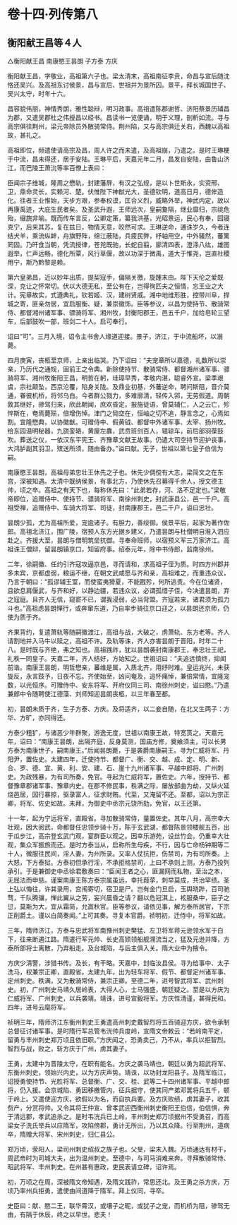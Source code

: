 # 卷十四·列传第八

## 衡阳献王昌等４人

△衡阳献王昌 南康愍王昙朗 子方泰 方庆

衡阳献王昌，字敬业，高祖第六子也。梁太清末，高祖南征李贲，命昌与宣后随沈恪还吴兴。及高祖东讨侯景，昌与宣后、世祖并为景所囚。景平，拜长城国世子、吴兴太守，时年十六。

昌容貌伟丽，神情秀朗，雅性聪辩，明习政事。高祖遣陈郡谢哲、济阳蔡景历辅昌为郡，又遣吴郡杜之伟授昌以经书。昌读书一览便诵，明于义理，剖析如流。寻与高宗俱往荆州，梁元帝除员外散骑常侍。荆州陷，又与高宗俱迁关右，西魏以高祖故，甚礼之。

高祖即位，频遣使请高宗及昌，周人许之而未遣，及高祖崩，乃遣之。是时王琳梗于中流，昌未得还，居于安陆。王琳平后，天嘉元年二月，昌发自安陆，由鲁山济江，而巴陵王萧沇等率百僚上表曰：

臣闻宗子维城，隆周之懋轨，封建藩屏，有汉之弘规，是以卜世斯永，实资邢、卫，鼎命灵长，实赖河、楚。伏惟陛下神猷光大，圣德钦明，道高日月，德侔造化。往者王业惟始，天步方艰，参奉权谟，匡合义烈，威略外举，神武内定，故以再康禹迹，大庇生民者矣。及圣武升遐，王师远次，皇嗣敻隔，继业靡归，宗祧危殆，缀旒非喻。既而传车言反，公卿定策，纂我洪基，光昭景运，民心有奉，园寝克宁，后来其苏，复在兹日，物情天意，皎然可求。王琳逆命，逋诛岁久，今者连结犬羊，乘流纵衅，舟旗野阵，绵江蔽陆，兵疲民弊，杼轴用空，中外骚然，蕃篱罔固。乃旰食当朝，凭流授律，苍兕既驰，长蛇自翦，廓清四表，澄涤八纮，雄图遐举，仁声远畅，德化所覃，风行草偃，故以功深于微禹，道大于惟尧，岂直社稷用宁，斯乃黔黎是赖。

第六皇弟昌，近以妙年出质，提契寇手，偏隔关徼，旋踵末由。陛下天伦之爱既深，克让之怀常切。伏以大德无私，至公有在，岂得徇匹夫之恒情，忘王业之大计。宪章故实，式遵典礼，钦若姬、汉，建树贤戚。湘中地维形胜，控带川阜，捍城之寄，匪亲勿居，宜启服衡、疑，兼崇徽饰。臣等参议，以昌为使持节、散骑常侍、都督湘州诸军事、骠骑将军、湘州牧，封衡阳郡王，邑五千户，加给皂轮三望车，后部鼓吹一部，班剑二十人。启可奉行。

诏曰“可”。三月入境，诏令主书舍人缘道迎接。景子，济江，于中流船坏，以溺薨。

四月庚寅，丧柩至京师，上亲出临哭。乃下诏曰：“夫宠章所以嘉德，礼数所以崇亲，乃历代之通规，固前王之令典。新除使持节、散骑常侍、都督湘州诸军事、骠骑将军、湘州牧衡阳王昌，明哲在躬，珪璋早秀，孝敬内湛，聪睿外宣。梁季艰虞，宗社颠坠，西京沦覆，陷身关陇。及鼎业初基，外蕃逆命，聘问斯阻，音介莫通，眷彼机桥，将邻乌白。今者群公戮力，多难廓清，轻传入郛，无劳假道。周朝敦其继好，骖驾归来，欣此朝闻，庶欢昏定。报施徒语，曾莫辅仁，人之云亡，殄悴斯在，奄焉薨殒，倍增伤悼。津门之恸空在，恒岫之切不追，静言念之，心焉如割。宜隆懋典，以协徽猷。可赠侍中、假黄钺、都督中外诸军事、太宰、扬州牧。给东园温明秘器，九旒銮辂，黄屋左纛，武贲班剑百人，辒辌车，前后部羽葆鼓吹。葬送之仪，一依汉东平宪王、齐豫章文献王故事。仍遣大司空持节迎护丧事，大鸿胪副其羽卫，殡送所须，随由备办。”谥曰献。无子，世祖以第七皇子伯信为嗣。

南康愍王昙朗，高祖母弟忠壮王休先之子也。休先少倜傥有大志，梁简文之在东宫，深被知遇。太清中既纳侯景，有事北方，乃使休先召募得千余人，授文德主帅，顷之卒。高祖之有天下也，每称休先曰：“此弟若存，河、洛不足定也。”梁敬帝即位，追赠侍中、使持节、骠骑将军、南徐州刺史，封武康县公，邑一千户。高祖受禅，追赠侍中、车骑大将军、司徒，封南康郡王，邑二千户，谥曰忠壮。

昙朗少孤，尤为高祖所爱，宠逾诸子。有胆力，善绥御。侯景平后，起家为著作佐郎。高祖北济江，围广陵，宿预人东方光据乡建义，乃遣昙朗与杜僧明自淮入泗应赴之。齐援大至，昙朗与僧明筑垒抗御。寻奉命班师，以宿预义军三万家济江。高祖诛王僧辩，留昙朗镇京口，知留府事。绍泰元年，除中书侍郎，监南徐州。

二年，徐嗣徽、任约引齐寇攻逼京邑，寻而请和，求高祖子侄为质。时四方州郡并多未宾，京都虚弱，粮运不继，在朝文武咸愿与齐和亲，高祖难之，而重违众议，乃言于朝曰：“孤谬辅王室，而使蛮夷猾夏，不能戡殄，何所逃责。今在位诸贤，且欲息肩偃武，与齐和好，以静边疆，若违众议，必谓孤惜子侄，今决遣昙朗，弃之寇庭。且齐人无信，窥窬不已，谓我浸弱，必当背盟。齐寇若来，诸君须为孤力斗也。”高祖虑昙朗惮行，或奔窜东道，乃自率步骑往京口迎之，以昙朗还京师，仍使为质于齐。

齐果背约，复遣萧轨等随嗣徽渡江，高祖与战，大破之，虏萧轨、东方老等。齐人请割地并入马牛以赎之，高祖不许。及轨等诛，齐人亦害昙朗于晋阳，时年二十八。是时既与齐绝，弗之知也。高祖践祚，犹以昙朗袭封南康郡王，奉忠壮王祀，礼秩一同皇子。天嘉二年，齐人结好，方始知之。世祖诏曰：“夫追远慎终，抑闻前诰。南康王昙朗，明哲懋亲，蕃维是属，入质北齐，用纾时难。皇运兆兴，未获旋反，永言跂予，日夜不忘。齐使始至，凶问奄及，追怀痛悼，兼倍常情，宜隆宠数，以光恒序。可赠侍中、安东将军、开府仪同三司、南徐州刺史，谥曰愍。”乃遣兼郎中令随聘使江德藻、刘师知迎昙朗丧柩，以三年春至都。

初，昙朗未质于齐，生子方泰、方庆。及将适齐，以二妾自随，在北又生两子：方华、方旷，亦同得还。

方泰少粗犷，与诸恶少年群聚，游逸无度，世祖以南康王故，特宽贳之。天嘉元年，诏曰：“南康王昙朗，出隔齐庭，反身莫测，国庙方修，奠飨须主，可以长男方泰为南康世子，嗣南康王。”后闻昙朗薨，于是袭爵南康嗣王。寻为仁威将军、丹阳尹，置佐史。太建四年，迁使持节、都督广、衡、交、越、成、定、明、新、合、罗、德、宜、黄、利、安、建、石、崖十九州诸军事、平越中郎将、广州刺史。为政残暴，为有司所奏，免官。寻起为仁威将军，置佐史。六年，授持节、都督豫章郡诸军事、豫章内史。在郡不修民事，秩满之际，屡放部曲为劫，又纵火延烧邑居，因行暴掠，驱录富人，征求财贿。代至，又淹留不还。至都，诏以为宗正卿，将军、佐史如故。未拜，为御史中丞宗元饶所劾，免官，以王还第。

十一年，起为宁远将军，直殿省。寻加散骑常侍，量置佐史。其年八月，高宗幸大壮观，因大阅武，命都督任忠领步骑十万，陈于玄武湖，都督陈景领楼舰五百，出于瓜步江，高宗登玄武门观，宴群臣以观之。因幸乐游苑，设丝竹会。仍重幸大壮观，集众军振旅而还。是时方泰当从，启称所生母疾，不行，因与亡命杨钟期等二十人，微服往民间，淫人妻，为州所录。又率人仗抗拒，伤禁司，为有司所奏。上大怒，下方泰狱。方泰初但承行淫，不承拒格禁司，上曰不承则上测，方泰乃投列承引。于是兼御史中丞徐君敷奏曰：“臣闻王者之心，匪漏网而私物，至治之本，无屈法而申慈。谨案南康王陈方泰宗属虽远，幸托葭莩，刺举莫成，共治罕绩。圣上弘以悔往，许其录用，宫闱寄切，宿卫是尸。岂有金门旦启，玉舆晓跸，百司驰骛，千队腾骧，惮此翼从之劳，妄兴晨昏之请？翻以危冠淇上，袨服桑中，臣子之愆，莫斯为大，宜从霜简，允寘秋官。臣等参议，请依见事，解方泰所居官，下宗正削爵土。谨以白简奏闻。”上可其奏。寻复本官爵。祯明初，迁侍中，将军如故。

三年，隋师济江，方泰与忠武将军南豫州刺史樊猛、左卫将军蒋元逊领水军于白下，往来断遏江路。隋遣行军元帅、长史高颎领船舰溯流当之，猛及元逊并降，方泰所部将士离散，乃弃船走。及台城陷，与后主俱入关。隋大业中为掖令。

方庆少清警，涉猎书传。及长，有干略。天嘉中，封临汝县侯。寻为给事中、太子洗马，权兼宗正卿，直殿省。太建九年，出为轻车将军、假节、都督定州诸军事、定州刺史。秩满，又为散骑常侍，兼宗正卿。至德二年，进号智武将军、武州刺史。初，广州刺史马靖久居岭表，大得人心，士马强盛，朝廷疑之。至是以方庆为仁威将军、广州刺史，以兵袭靖。靖诛，进号宣毅将军。方庆性清谨，甚得民和。四年，进号云麾将军。

祯明三年，隋师济江东衡州刺史王勇遣高州刺史戴智烈将五百骑迎方庆，欲令承制总督征讨诸军事。是时隋行军总管韦洸帅兵度岭，宣隋文帝敕云：“若岭南平定，留勇与丰州刺史郑万顷且依旧职。”方庆闻之，恐勇卖己，乃不从，率兵以拒智烈。智烈与战，败之，斩方庆于广州，虏其妻子。

王勇，太建中为晋陵太守，在职有能名。方庆之袭马靖也，朝廷以勇为超武将军、东衡州刺史，领始兴内史，以为方庆声势。靖诛，以功封龙阳县子。及隋军临江，诏授勇使持节、光胜将军、总督衡、广、交、桂、武等二十四州诸军事、平越中郎将，仍入援。会京城陷、勇因移檄管内，征兵据守，使其同产弟邓暠将兵五千，顿于岭上。又遣使迎方庆，欲假以为名，而自执兵要。及方庆败绩，虏其妻子，收其赀产，分赏将帅。又令其将王仲宣、曾孝武迎西衡州刺史衡阳王伯信，伯信惧，奔于清远郡，孝武追杀之。是时韦洸兵已上岭，丰州刺史郑万顷据州不受勇召，而高梁女子洗氏举兵以应隋军，攻陷傍郡，勇计无所出，乃以其众降。行至荆州，道病卒，隋赠大将军、宋州刺史，归仁县公。

郑万顷，荥阳人，梁司州刺史绍叔之族子也。父旻，梁末入魏。万顷通达有材干，周武帝时为司城大夫，出为温州刺史。至德中，与司马消难来奔。寻拜散骑常侍、昭武将军、丰州刺史。在州甚有惠政，吏民表请立碑，诏许焉。

初，万顷之在周，深被隋文帝知遇，及隋文践祚，常思还北。及王勇之杀方庆，万顷乃率州兵拒勇，遣使由间道降于隋军。拜上仪同，寻卒。

史臣曰：献、愍二王，联华霄汉，或壤子之昵，或犹子之宠，而机桥为阻，骖驾无由，有隔于休辰，终之以早世。悲夫！
